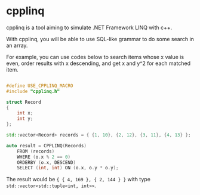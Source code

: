 # cpplinq

cpplinq is a tool aiming to simulate .NET Framework LINQ with c++.

With cpplinq, you will be able to use SQL-like grammar to do some search in an array.

For example, you can use codes below to search items whose x value is even,
order results with x descending, and get x and y^2 for each matched item.

```cpp

#define USE_CPPLINQ_MACRO
#include "cpplinq.h"

struct Record
{
    int x;
    int y;
};

std::vector<Record> records = { {1, 10}, {2, 12}, {3, 11}, {4, 13} };

auto result = CPPLINQ(Records)
    FROM (records)
    WHERE (o.x % 2 == 0)
    ORDERBY (o.x, DESCEND)
    SELECT (int, int) ON (o.x, o.y * o.y);
```

The result would be ```{ { 4, 169 }, { 2, 144 } }``` with type ```std::vector<std::tuple<int, int>>```.
